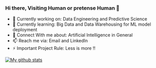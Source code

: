### Hi there, Visiting Human or pretense Human 👋


- 🔭 Currently working on: Data Engineering and Predictive Science
- 🌱 Currently learning: Big Data and Data Warehousing for ML model deployment
- 💬 Connect With me about: Artificial Intelligence in General
- 📫 Reach me via: Email and LinkedIn
- ⚡ Important Project Rule: Less is more !!

[![My github stats](https://github-readme-stats.vercel.app/api?username=ashishrana160796&show_icons=true&theme=merko)](https://github.com/anuraghazra/github-readme-stats)
